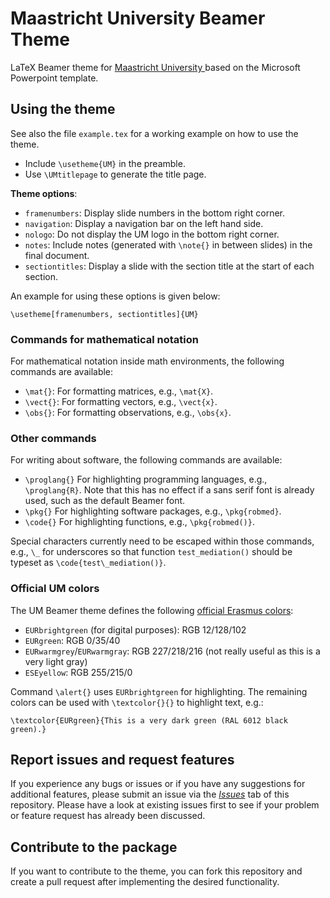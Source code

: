 # Maastricht University Beamer Theme

LaTeX Beamer theme for [Maastricht University ](https://www.maastrichtuniversity.nl/nl) based on the Microsoft Powerpoint template.


## Using the theme

See also the file `example.tex` for a working example on how to use the theme.

- Include `\usetheme{UM}` in the preamble.
- Use `\UMtitlepage` to generate the title page.

**Theme options**:

- `framenumbers`: Display slide numbers in the bottom right corner.
- `navigation`: Display a navigation bar on the left hand side.
- `nologo`: Do not display the UM logo in the bottom right corner.
- `notes`: Include notes (generated with `\note{}` in between slides) in the final document.
- `sectiontitles`: Display a slide with the section title at the start of each section.

An example for using these options is given below:
```
\usetheme[framenumbers, sectiontitles]{UM}
```


### Commands for mathematical notation

For mathematical notation inside math environments, the following commands are
available:

- `\mat{}`: For formatting matrices, e.g., `\mat{X}`.
- `\vect{}`: For formatting vectors, e.g., `\vect{x}`.
- `\obs{}`: For formatting observations, e.g., `\obs{x}`.


### Other commands

For writing about software, the following commands are available:

- `\proglang{}` For highlighting programming languages, e.g., `\proglang{R}`.  Note that this has no effect if a sans serif font is already used, such as the default Beamer font.
- `\pkg{}` For highlighting software packages, e.g., `\pkg{robmed}`.
- `\code{}` For highlighting functions, e.g., `\pkg{robmed()}`.

Special characters currently need to be escaped within those commands, e.g., `\_` for underscores so that function `test_mediation()` should be typeset as `\code{test\_mediation()}`.


### Official UM colors

The UM Beamer theme defines the following [official Erasmus colors](https://www.eur.nl/en/about-eur/house-style/brand-elements/colours):

- `EURbrightgreen` (for digital purposes): RGB 12/128/102
- `EURgreen`: RGB 0/35/40
- `EURwarmgrey`/`EURwarmgray`: RGB 227/218/216 (not really useful as this is a very light gray)
- `ESEyellow`: RGB 255/215/0

Command `\alert{}` uses `EURbrightgreen` for highlighting.  The remaining colors can be used with `\textcolor{}{}` to highlight text, e.g.:
```
\textcolor{EURgreen}{This is a very dark green (RAL 6012 black green).}
```


## Report issues and request features

If you experience any bugs or issues or if you have any suggestions for additional features, please submit an issue via the [*Issues*](https://github.com/aalfons/beamerthemeESE/issues) tab of this repository.  Please have a look at existing issues first to see if your problem or feature request has already been discussed.


## Contribute to the package

If you want to contribute to the theme, you can fork this repository and create a pull request after implementing the desired functionality.
